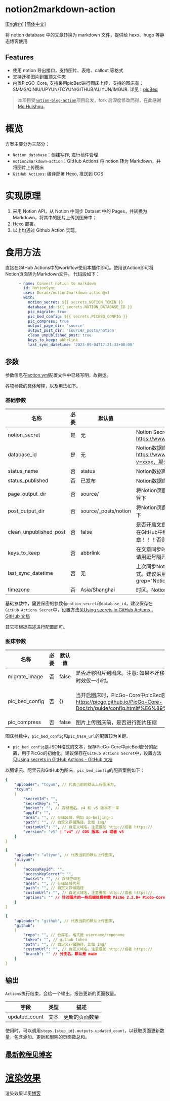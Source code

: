 # notion2markdown-action
[[English]](./readme_en.md) [[简体中文]](./readme.md)

将 notion database 中的文章转换为 markdown 文件，提供给 hexo、hugo 等静态博客使用

## Features
- 使用 notion 导出接口，支持图片、表格、callout 等格式
- 支持迁移图片到置顶文件夹
- 内置PicGO-Core, 支持采用picBed进行图床上传，支持的图床有：SMMS/QINIU/UPYUN/TCYUN/GITHUB/ALIYUN/IMGUR. 详见：[picBed](https://picgo.github.io/PicGo-Core-Doc/zh/guide/config.html#picbed)

> 本项目受[`notion-blog-action`](https://github.com/mohuishou/notion-blog-actions)项目启发，fork 后深度修改而得，在此感谢[Mo Huishou](https://github.com/mohuishou)。

# 概览

方案主要分为三部分：

- `Notion database`：创建写作, 进行稿件管理
- `notion2markdown-action`：GitHub Actions 将 notion 转为 Markdown，并将图片上传图床
- `GitHub Actions`: 编译部署 Hexo, 推送到 COS

# 实现原理

1. 采用 Notion API，从 Notion 中同步 Dataset 中的 Pages，并转换为 Markdown，将其中的图片上传到图床中；
2. Hexo 部署。
3. 以上均通过 Github Action 实现。

# 食用方法

直接在GitHub Actions中的workflow使用本插件即可。使用该Action即可将Notion页面转为Markdown文件。
代码段如下：

```yaml
      - name: Convert notion to markdown
        id: NotionSync
        uses: Doradx/notion2markdown-action@v1
        with:
          notion_secret: ${{ secrets.NOTION_TOKEN }}
          database_id: ${{ secrets.NOTION_DATABASE_ID }}
          pic_migrate: true
          pic_bed_config: ${{ secrets.PICBED_CONFIG }}
          pic_compress: true
          output_page_dir: 'source'
          output_post_dir: 'source/_posts/notion'
          clean_unpublished_post: true
          keys_to_keep: abbrlink
          last_sync_datetime: '2023-09-04T17:21:33+00:00'
```

## 参数

参数信息在[action.yml](https://github.com/Doradx/notion2markdown-action/blob/main/action.yml)配置文件中已经写明，故搬运。

各项参数的具体解释，以及用法如下。

### 基础参数

| 名称 | 必要 | 默认值 | 说明 | 示例 |
| --- | --- | --- | --- | --- |
| notion_secret | 是 | 无 | Notion Secret, 建议最好放到 Action Secret 中。获取方法见：https://www.notion.so/help/create-integrations-with-the-notion-api | ${{ secrets.NOTION_SECRET }} |
| database_id | 是 | 无 | Notion数据库ID，假设你的数据库页面链接是 https://www.notion.so/username/0f3d856498ca4db3b457c5b4eeaxxxx?v=xxxx，那么0f3d856498ca4db3b457c5b4eeaxxxx就是你的数据库ID | ${{ secrets.NOTION_DATABASE_ID }} |
| status_name | 否 | status | Notion数据库中，用于区分页面状态的字段名, 支持自定义 | status |
| status_published | 否 | 已发布 | Notion数据库中，文章已发布状态的字段值 | 已发布 |
| page_output_dir | 否 | source/ | 将Notion页面type字段为page的页面，保存到GitHub中的page_output_dir路径下 | source/ |
| post_output_dir | 否 | source/_posts/notion | 将Notion页面type字段为page的页面，保存到GitHub中的post_output_dir路径下 | source/_posts/notion |
| clean_unpublished_post | 否 | false | 是否开启文章删除功能，也就是Notion中状态从[已发布]改为其它的文章，是否在GitHub中移除？建议开启，但要确保post_output_dir下仅有Notion同步的文章！！！否则可能删除原已存在的文章 | true |
| keys_to_keep | 否 | abbrlink | 在文章同步时，Markdown元数据中需要同步到Notion页面属性的字段，多个值请用逗号隔开，例如：abbrlink,date | abbrlink,date |
| last_sync_datetime | 否 | 无 | 上次同步Notion数据库的时间, 用于增量同步, 务必采用moment.js能够解析的格式。建议采用git中最新一次Notion同步的commit时间, 例如: git log -n 1 --grep="NotionSync" --format="%aI" | 2023-09-04T17:21:33+00:00 |
| timezone | 否 | Asia/Shanghai | 时区。Notion页面属性中，ISO时间转为本地时间，本地时区。 | Asia/Shanghai |

基础参数中，需要保密的参数有`notion_secret`和`database_id`，建议保存在`GitHub Actions Secret`中，设置方法见[Using secrets in GitHub Actions - GitHub 文档](https://docs.github.com/zh/actions/security-guides/using-secrets-in-github-actions)

其它项根据描述进行配置即可。

### 图床参数

| 名称 | 必要 | 默认值 | 描述 | 示例 |
| --- | --- | --- | --- | --- |
| migrate_image | 否 | false | 是否迁移图片到图床。注意: 如果不迁移图片默认导出图片链接是 notion 的自带链接, 访问时效仅一小时。 | true |
| pic_bed_config | 否 | {} | 当开启图床时，PicGo-Core中picBed部分的配置, 支持多类型图床。详见: https://picgo.github.io/PicGo-Core-Doc/zh/guide/config.html#%E6%89%8B%E5%8A%A8%E7%94%9F%E6%88%90 | 详见后文 |
| pic_compress | 否 | false | 图片上传图床前，是否进行图片压缩 | true |

图床参数中，`pic_bed_config`和`pic_base_url`的配置较为关键。

- `pic_bed_config`是JSON格式的文本，保存PicGo-Core中picBed部分的配置，用于PicGo的初始化。建议保存在`GitHub Actions Secret`中，设置方法见[Using secrets in GitHub Actions - GitHub 文档](https://docs.github.com/zh/actions/security-guides/using-secrets-in-github-actions)

以腾讯云、阿里云和GitHub为图床，`pic_bed_config`的配置案例如下：

```yaml
{
    "uploader": "tcyun", // 代表当前的默认上传图床为,
    "tcyun":
    {
        "secretId": "",
        "secretKey": "",
        "bucket": "", // 存储桶名，v4 和 v5 版本不一样
        "appId": "",
        "area": "", // 存储区域，例如 ap-beijing-1
        "path": "", // 自定义存储路径，比如 img/
        "customUrl": "", // 自定义域名，注意要加 http://或者 https://
        "version": "v5" | "v4" // COS 版本，v4 或者 v5
    }
}
```

```yaml
{
    "uploader": "aliyun", // 代表当前的默认上传图床,
    "aliyun":
    {
        "accessKeyId": "",
        "accessKeySecret": "",
        "bucket": "", // 存储空间名
        "area": "", // 存储区域代号
        "path": "", // 自定义存储路径
        "customUrl": "", // 自定义域名，注意要加 http://或者 https://
        "options": "" // 针对图片的一些后缀处理参数 PicGo 2.2.0+ PicGo-Core 1.4.0+
    }
}
```

```yaml
{
    "uploader": "github", // 代表当前的默认上传图床,
    "github":
    {
        "repo": "", // 仓库名，格式是 username/reponame
        "token": "", // github token
        "path": "", // 自定义存储路径，比如 img/
        "customUrl": "", // 自定义域名，注意要加 http://或者 https://
        "branch": "" // 分支名，默认是 main
    }
}
```

## 输出

`Actions`执行结束，会给一个输出，报告更新的页面数量。

| 字段 | 类型 | 描述 |
| --- | --- | --- |
| updated_count | 文本 | 更新的页面数量 |

使用时，可以调用`steps.{step_id}.outputs.updated_count`，以获取页面更新数量，包含添加、更新和删除的页面数总和。

## [最新教程见博客](https://blog.cuger.cn/p/634642fd/) 


# [渲染效果](https://blog.cuger.cn/p/634642fd/#%E6%B8%B2%E6%9F%93%E6%95%88%E6%9E%9C)
渲染效果详见[博客](https://blog.cuger.cn/p/634642fd/#%E6%B8%B2%E6%9F%93%E6%95%88%E6%9E%9C)
